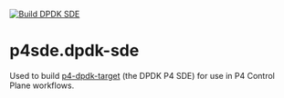 <!-- markdownlint-disable MD041 -->
[![Build DPDK SDE](https://github.com/ipdk-io/p4dev.dpdk-sde/actions/workflows/build.yml/badge.svg)](https://github.com/ipdk-io/p4dev.dpdk-sde/actions/workflows/build.yml)
<!-- markdownlint-enable MD041 -->

# p4sde.dpdk-sde

Used to build [p4-dpdk-target](https://github.com/p4lang/p4-dpdk-target)
(the DPDK P4 SDE) for use in P4 Control Plane workflows.

